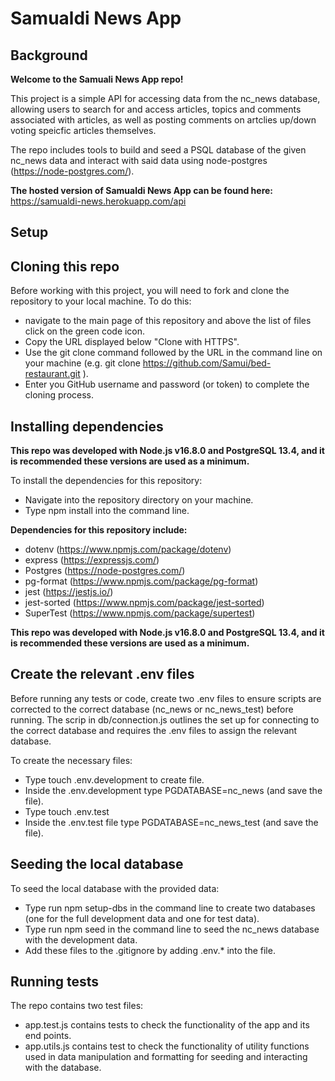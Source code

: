 # Samualdi News App

## Background

<b>Welcome to the Samuali News App repo!</b>

This project is a simple API for accessing data from the nc_news database, allowing users to search for and access articles, topics and comments associated with articles, as well as posting comments on artclies up/down voting speicfic articles themselves.

The repo includes tools to build and seed a PSQL database of the given nc_news data and interact with said data using node-postgres (https://node-postgres.com/).

<b>The hosted version of Samualdi News App can be found here:</b> 
https://samualdi-news.herokuapp.com/api 

## Setup

## Cloning this repo
Before working with this project, you will need to fork and clone the repository to your local machine. To do this: 
- navigate to the main page of this repository and above the list of files click on the green code icon.
- Copy the URL displayed below "Clone with HTTPS".
- Use the git clone command followed by the URL in the command line on your machine (e.g. git clone https://github.com/Samui/bed-restaurant.git ).
- Enter you GitHub username and password (or token) to complete the cloning process.

## Installing dependencies
<b>This repo was developed with Node.js v16.8.0 and PostgreSQL 13.4, and it is recommended these versions are used as a minimum.</b>

To install the dependencies for this repository:
- Navigate into the repository directory on your machine.
- Type npm install into the command line.

<b>Dependencies for this repository include:</b>
- dotenv (https://www.npmjs.com/package/dotenv)
- express (https://expressjs.com/)
- Postgres (https://node-postgres.com/)
- pg-format (https://www.npmjs.com/package/pg-format)
- jest (https://jestjs.io/)
- jest-sorted (https://www.npmjs.com/package/jest-sorted)
- SuperTest (https://www.npmjs.com/package/supertest)

<b>This repo was developed with Node.js v16.8.0 and PostgreSQL 13.4, and it is recommended these versions are used as a minimum.</b>



## Create the relevant .env files
Before running any tests or code, create two .env files to ensure scripts are corrected to the correct database (nc_news or nc_news_test) before running. The scrip in db/connection.js outlines the set up for connecting to the correct database and requires the .env files to assign the relevant database.

To create the necessary files:
- Type touch .env.development to create file.
- Inside the .env.development type PGDATABASE=nc_news (and save the file).
- Type touch .env.test
- Inside the .env.test file type PGDATABASE=nc_news_test (and save the file).

## Seeding the local database
To seed the local database with the provided data:
- Type run npm setup-dbs in the command line to create two databases (one for the full development data and one for test data).
- Type run npm seed in the command line to seed the nc_news database with the development data.
- Add these files to the .gitignore by adding .env.* into the file.

## Running tests
The repo contains two test files:
- app.test.js contains tests to check the functionality of the app and its end points.
- app.utils.js contains test to check the functionality of utility functions used in data manipulation and formatting for seeding and interacting with the database.



